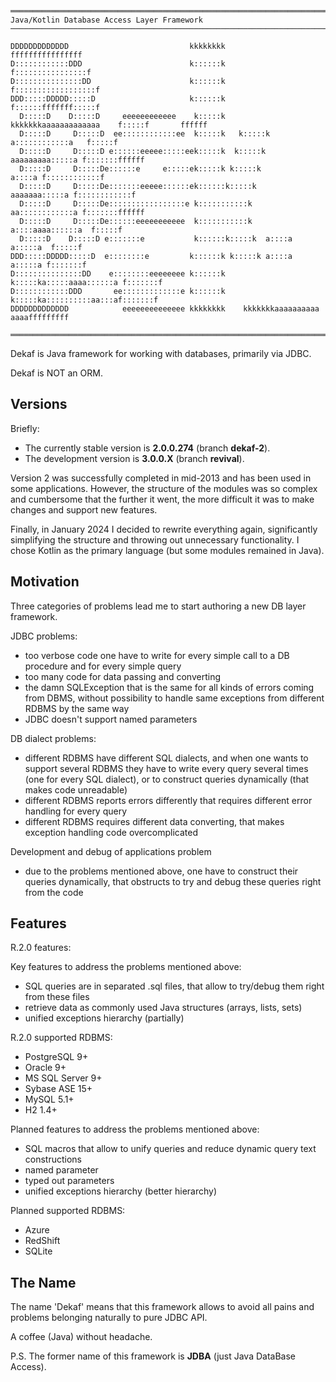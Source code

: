     ════════════════════════════════════════════════════════════════════════════════════════════════      
    Java/Kotlin Database Access Layer Framework                                                                                                          
    ────────────────────────────────────────────────────────────────────────────────────────────────      
                                                                                                            
    DDDDDDDDDDDDD                           kkkkkkkk                              ffffffffffffffff          
    D::::::::::::DDD                        k::::::k                             f::::::::::::::::f         
    D:::::::::::::::DD                      k::::::k                            f::::::::::::::::::f        
    DDD:::::DDDDD:::::D                     k::::::k                            f::::::fffffff:::::f        
      D:::::D    D:::::D     eeeeeeeeeeee    k:::::k    kkkkkkkaaaaaaaaaaaaa    f:::::f       ffffff        
      D:::::D     D:::::D  ee::::::::::::ee  k:::::k   k:::::k a::::::::::::a   f:::::f                     
      D:::::D     D:::::D e::::::eeeee:::::eek:::::k  k:::::k  aaaaaaaaa:::::a f:::::::ffffff               
      D:::::D     D:::::De::::::e     e:::::ek:::::k k:::::k            a::::a f::::::::::::f               
      D:::::D     D:::::De:::::::eeeee::::::ek::::::k:::::k      aaaaaaa:::::a f::::::::::::f               
      D:::::D     D:::::De:::::::::::::::::e k:::::::::::k     aa::::::::::::a f:::::::ffffff               
      D:::::D     D:::::De::::::eeeeeeeeeee  k:::::::::::k    a::::aaaa::::::a  f:::::f                     
      D:::::D    D:::::D e:::::::e           k::::::k:::::k  a::::a    a:::::a  f:::::f                     
    DDD:::::DDDDD:::::D  e::::::::e         k::::::k k:::::k a::::a    a:::::a f:::::::f                    
    D:::::::::::::::DD    e::::::::eeeeeeee k::::::k  k:::::ka:::::aaaa::::::a f:::::::f                    
    D::::::::::::DDD       ee:::::::::::::e k::::::k   k:::::ka::::::::::aa:::af:::::::f                    
    DDDDDDDDDDDDD            eeeeeeeeeeeeee kkkkkkkk    kkkkkkkaaaaaaaaaa  aaaafffffffff                    
                                                                                                            
    ════════════════════════════════════════════════════════════════════════════════════════════════      

Dekaf is Java framework for working with databases, primarily via JDBC. 

Dekaf is NOT an ORM.


Versions
--------

Briefly:
  * The currently stable version is **2.0.0.274** (branch **dekaf-2**).
  * The development version is **3.0.0.X** (branch **revival**). 

Version 2 was successfully completed in mid-2013 and has been used in some applications. 
However, the structure of the modules was so complex and cumbersome that the further it 
went, the more difficult it was to make changes and support new features.

Finally, in January 2024 I decided to rewrite everything again, significantly simplifying the structure and throwing out unnecessary functionality.
I chose Kotlin as the primary language (but some modules remained in Java).


Motivation
----------

Three categories of problems lead me to start authoring a new DB layer framework.
 
JDBC problems:

* too verbose code one have to write for every simple call to a DB procedure and for every simple query
* too many code for data passing and converting
* the damn SQLException that is the same for all kinds of errors coming from DBMS, without possibility to handle same exceptions from different RDBMS by the same way
* JDBC doesn't support named parameters

DB dialect problems:

* different RDBMS have different SQL dialects, and when one wants to support several RDBMS they have to write every query several times (one for every SQL dialect), or to construct queries dynamically (that makes code unreadable)
* different RDBMS reports errors differently that requires different error handling for every query
* different RDBMS requires different data converting, that makes exception handling code overcomplicated
 
Development and debug of applications problem
 
* due to the problems mentioned above, one have to construct their queries dynamically, that obstructs to try and debug these queries right from the code  



Features
--------

R.2.0 features:

Key features to address the problems mentioned above:

* SQL queries are in separated .sql files, that allow to try/debug them right from these files
* retrieve data as commonly used Java structures (arrays, lists, sets)
* unified exceptions hierarchy (partially)

R.2.0 supported RDBMS:

* PostgreSQL     9+
* Oracle         9+
* MS SQL Server  9+
* Sybase ASE     15+
* MySQL          5.1+
* H2             1.4+

Planned features to address the problems mentioned above:

* SQL macros that allow to unify queries and reduce dynamic query text constructions
* named parameter
* typed out parameters
* unified exceptions hierarchy (better hierarchy)

Planned supported RDBMS:

* Azure
* RedShift
* SQLite



The Name
--------

The name 'Dekaf' means that this framework allows to
avoid all pains and problems belonging naturally to pure JDBC API.

A coffee (Java) without headache.

P.S. The former name of this framework is **JDBA** (just Java DataBase Access).
